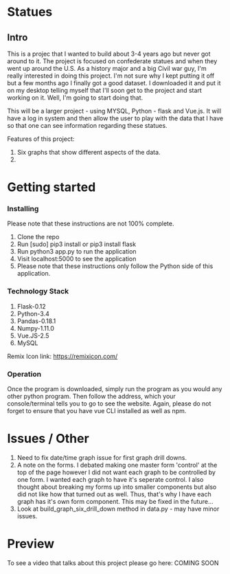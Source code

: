 # Statues
## Intro

This is a projec that I wanted to build about 3-4 years ago but never got around to it. The project is 
focused on confederate statues and when they went up around the U.S. As a history major and a big 
Civil war guy, I'm really interested in doing this project. I'm not sure why I kept putting it off but 
a few months ago I finally got a good dataset. I downloaded it and put it on my desktop telling myself 
that I'll soon get to the project and start working on it. Well, I'm going to start doing that. 

This will be a larger project - using MYSQL, Python - flask and Vue.js. It will have a log in system 
and then allow the user to play with the data that I have so that one can see information regarding these 
statues. 

Features of this project: 
1. Six graphs that show different aspects of the data.
2. 

# Getting started
### Installing

Please note that these instructions are not 100% complete. 

1. Clone the repo
2. Run [sudo] pip3 install or pip3 install flask
3. Run python3 app.py to run the application
4. Visit localhost:5000 to see the application
5. Please note that these instructions only follow the Python side of this application.

### Technology Stack

1. Flask-0.12
2. Python-3.4
3. Pandas-0.18.1
4. Numpy-1.11.0
5. Vue.JS-2.5
6. MySQL

Remix Icon link: 
https://remixicon.com/

### Operation

Once the program is downloaded, simply run the program as you would any other python program.
Then follow the address, which your console/terminal tells you to go to see the
website. Again, please do not forget to ensure that you have vue CLI installed
as well as npm.

# Issues / Other

1. Need to fix date/time graph issue for first graph drill downs. 
2. A note on the forms. I debated making one master form 'control' at the top of the page 
however I did not want each graph to be controlled by one form. I wanted each graph to 
have it's seperate control. I also thought about breaking my forms up into smaller components 
but also did not like how that turned out as well. Thus, that's why I have each graph has it's 
own form component. This may be fixed in the future...
3. Look at build_graph_six_drill_down method in data.py - may have minor issues. 

# Preview

To see a video that talks about this project please go here: COMING SOON